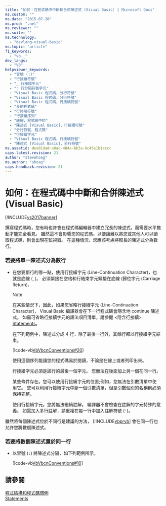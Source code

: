 ```yaml
---
title: "如何：在程式碼中中斷和合併陳述式 (Visual Basic) | Microsoft Docs"
ms.custom: ""
ms.date: "2015-07-20"
ms.prod: ".net"
ms.reviewer: ""
ms.suite: ""
ms.technology: 
  - "devlang-visual-basic"
ms.topic: "article"
f1_keywords: 
  - "vb._"
dev_langs: 
  - "VB"
helpviewer_keywords: 
  - "冒號 (:)"
  - "行接續符號"
  - "_ 行接續字元"
  - ": 行分隔符號字元"
  - "Visual Basic 程式碼，分行符號"
  - "Visual Basic 程式碼，分行符號"
  - "Visual Basic 程式碼，行接續符號"
  - "長的程式碼"
  - "行終端符號"
  - "行接續序列"
  - "底線，程式碼中的"
  - "陳述式 [Visual Basic]，行接續符號"
  - "分行符號，程式碼"
  - "行接續字元"
  - "Visual Basic 程式碼，行接續符號"
  - "陳述式 [Visual Basic]，分行符號"
ms.assetid: dea01dad-a8ac-484a-bb3a-8c45a1b1eccc
caps.latest.revision: 21
author: "stevehoag"
ms.author: "shoag"
caps.handback.revision: 21
---
```

# 如何：在程式碼中中斷和合併陳述式 (Visual Basic)
[!INCLUDE[vs2017banner](../../../visual-basic/includes/vs2017banner.md)]

撰寫程式碼時，您有時也許會在程式碼編輯器中建立冗長的陳述式，而需要水平捲動才能完全看見。  雖然這不會影響您的程式碼，以便讓難以將您或其他人可以讀取程式碼，則會出現在監視器。  在這種情況，您應該考慮將較長的陳述式分為數行。  
  
### 若要將單一陳述式分為數行  
  
-   在您要斷行的哪一點，使用行接續字元 \(Line\-Continuation Character\)，也就是底線 \(`_`\)。  必須緊接在空格和行結束字元緊接在底線 \(歸位字元 \(Carriage Return\)。  
  
    > [!NOTE]
    >  在某些情況下，因此，如果您省略行接續字元 \(Line\-Continuation Character\)， Visual Basic 編譯器會在下一行程式碼會隱含地 continue 陳述式。  如需可省略行接續字元的語法項目清單，請參閱 \<隱含行接續\> [Statements](../../../visual-basic/programming-guide/language-features/statements.md)。  
  
     在下列範例中，陳述式分成 4 行，除了最後一行外，其餘行都以行接續字元結束。  
  
     [!code-vb[VbVbcnConventions#20](../../../visual-basic/programming-guide/language-features/codesnippet/visualbasic/how-to-break-and-combine_1.vb)]  
  
     使用這個序列能讓您的程式碼易於閱讀，不論是在線上或者列印出來。  
  
     行接續字元必須是該行的最後一個字元。  您無法在後面加上另一個在同一行。  
  
     某些條件存在。您可以使用行接續字元的位置;例如，您無法在引數清單中使用它。  您可以利用行接續字元中斷一個引數清單，但是引數個別的名稱則必須保持完整。  
  
     使用行接續字元，您將無法繼續註解。  編譯器不會檢查在註解的字元特殊的意義。  如需加入多行註解，請重複在每一行中加入註解符號 \(`'`\)。  
  
 雖然將每個陳述式位於不同行是建議的方法， [!INCLUDE[vbprvb](../../../csharp/programming-guide/concepts/linq/includes/vbprvb-md.md)] 會在同一行也允許您將數個陳述式。  
  
### 若要將數個陳述式置於同一行  
  
-   以冒號 \(`:`\) 將陳述式分隔，如下列範例所示。  
  
     [!code-vb[VbVbcnConventions#10](../../../visual-basic/programming-guide/language-features/codesnippet/visualbasic/how-to-break-and-combine_2.vb)]  
  
## 請參閱  
 [程式結構和程式碼慣例](../../../visual-basic/programming-guide/program-structure/program-structure-and-code-conventions.md)   
 [Statements](../../../visual-basic/programming-guide/language-features/statements.md)